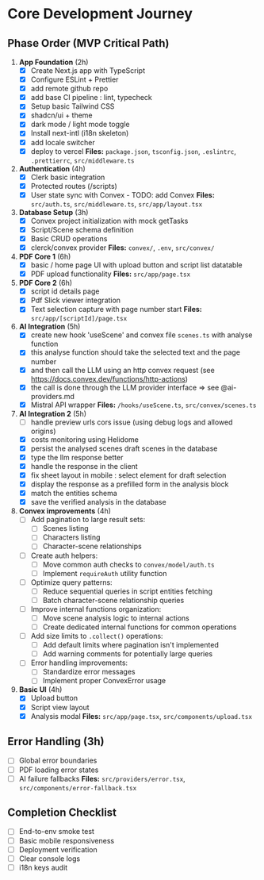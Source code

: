 # Core Development Journey

## Phase Order (MVP Critical Path)

1. **App Foundation** (2h)
   - [x] Create Next.js app with TypeScript
   - [x] Configure ESLint + Prettier
   - [x] add remote github repo
   - [x] add base CI pipeline : lint, typecheck
   - [x] Setup basic Tailwind CSS
   - [x] shadcn/ui + theme
   - [x] dark mode / light mode toggle
   - [x] Install next-intl (i18n skeleton)
   - [x] add locale switcher
   - [x] deploy to vercel
   **Files:** `package.json`, `tsconfig.json`, `.eslintrc`, `.prettierrc`, `src/middleware.ts`

2. **Authentication** (4h)
   - [x] Clerk basic integration
   - [x] Protected routes (/scripts)
   - [x] User state sync with Convex - TODO: add Convex
   **Files:** `src/auth.ts`, `src/middleware.ts`, `src/app/layout.tsx`

3. **Database Setup** (3h)
   - [x] Convex project initialization with mock getTasks
   - [x] Script/Scene schema definition
   - [x] Basic CRUD operations
   - [x] clerck/convex provider
   **Files:** `convex/`, `.env`, `src/convex/`

4. **PDF Core 1** (6h)
   - [x] basic / home page UI with upload button and script list datatable
   - [x] PDF upload functionality
   **Files:** `src/app/page.tsx`
   
5. **PDF Core 2** (6h)
   - [x] script id details page
   - [x] Pdf Slick viewer integration
   - [x] Text selection capture with page number start
   **Files:** `src/app/[scriptId]/page.tsx`

6. **AI Integration** (5h)
   - [x] create new hook 'useScene' and convex file `scenes.ts` with analyse function
   - [x] this analyse function should take the selected text and the page number 
   - [x] and then call the LLM using an http convex request (see https://docs.convex.dev/functions/http-actions)
   - [x] the call is done through the LLM provider interface => see @ai-providers.md
   - [x] Mistral API wrapper
   **Files:** `/hooks/useScene.ts`, `src/convex/scenes.ts`

7. **AI Integration 2** (5h)
   - [ ] handle preview urls cors issue (using debug logs and allowed origins)
   - [x] costs monitoring using Helidome
   - [x] persist the analysed scenes draft scenes in the database
   - [x] type the llm response better
   - [x] handle the response in the client
   - [x] fix sheet layout in mobile : select element for draft selection
   - [x] display the response as a prefilled form in the analysis block
   - [x] match the entities schema
   - [x] save the verified analysis in the database

8. **Convex improvements** (4h)
   - [ ] Add pagination to large result sets:
     - [ ] Scenes listing
     - [ ] Characters listing
     - [ ] Character-scene relationships
   - [ ] Create auth helpers:
     - [ ] Move common auth checks to `convex/model/auth.ts`
     - [ ] Implement `requireAuth` utility function
   - [ ] Optimize query patterns:
     - [ ] Reduce sequential queries in script entities fetching
     - [ ] Batch character-scene relationship queries
   - [ ] Improve internal functions organization:
     - [ ] Move scene analysis logic to internal actions
     - [ ] Create dedicated internal functions for common operations
   - [ ] Add size limits to `.collect()` operations:
     - [ ] Add default limits where pagination isn't implemented
     - [ ] Add warning comments for potentially large queries
   - [ ] Error handling improvements:
     - [ ] Standardize error messages
     - [ ] Implement proper ConvexError usage

8. **Basic UI** (4h)
   - [x] Upload button
   - [x] Script view layout
   - [x] Analysis modal
   **Files:** `src/app/page.tsx`, `src/components/upload.tsx`

## Error Handling (3h)
- [ ] Global error boundaries
- [ ] PDF loading error states
- [ ] AI failure fallbacks
**Files:** `src/providers/error.tsx`, `src/components/error-fallback.tsx`

## Completion Checklist
- [ ] End-to-env smoke test
- [ ] Basic mobile responsiveness
- [ ] Deployment verification
- [ ] Clear console logs
- [ ] i18n keys audit
